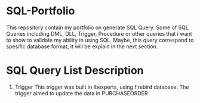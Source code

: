 # SQL-Portfolio
This repository contain my portfolio on generate SQL Query. Some of SQL Queries including DML, DLL, Trigger, Procedure or other queries that i want to show to validate my ability in using SQL. Maybe, this query correspond to spesific database format, it will be explain in the next section.
# SQL Query List Description
1. Trigger
   This trigger was built in Ibexperts, using firebird database. The trigger aimed to update the data in PURCHASEORDER
